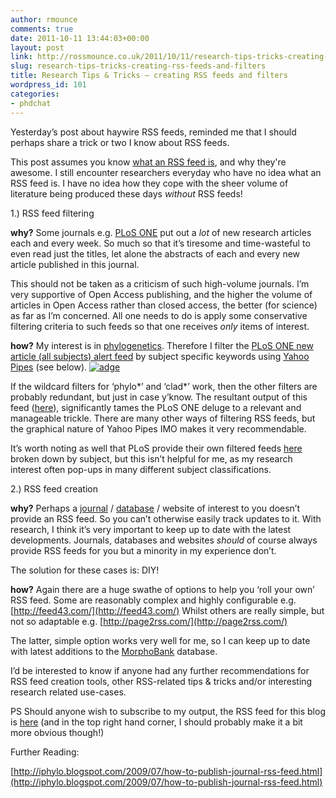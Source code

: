 ```yaml
---
author: rmounce
comments: true
date: 2011-10-11 13:44:03+00:00
layout: post
link: http://rossmounce.co.uk/2011/10/11/research-tips-tricks-creating-rss-feeds-and-filters/
slug: research-tips-tricks-creating-rss-feeds-and-filters
title: Research Tips & Tricks – creating RSS feeds and filters
wordpress_id: 101
categories:
- phdchat
---
```


Yesterday’s post about haywire RSS feeds, reminded me that I should perhaps share a trick or two I know about RSS feeds.

This post assumes you know [what an RSS feed is](http://www.whatisrss.com/), and why they're awesome. I still encounter researchers everyday who have no idea what an RSS feed is. I have no idea how they cope with the sheer volume of literature being produced these days _without_ RSS feeds!

1.) RSS feed filtering

**why?**
Some journals e.g. [PLoS ONE](http://www.plosone.org/home.action) put out a *lot* of new research articles each and every week. So much so that it’s tiresome and time-wasteful to even read just the titles, let alone the abstracts of each and every new article published in this journal.

This should not be taken as a criticism of such high-volume journals. I’m very supportive of Open Access publishing, and the higher the volume of articles in Open Access rather than closed access, the better (for science) as far as I’m concerned. All one needs to do is apply some conservative filtering criteria to such feeds so that one receives _only_ items of interest.

**how?**
My interest is in [phylogenetics](http://en.wikipedia.org/wiki/Phylogenetics). Therefore I filter the [PLoS ONE new article (all subjects) alert feed](http://www.plosone.org/article/feed) by subject specific keywords using [Yahoo Pipes](http://pipes.yahoo.com/pipes/) (see below).
[![adge](http://farm7.static.flickr.com/6155/6234466508_3bc2665d90_z.jpg)](http://www.flickr.com/photos/63732388@N07/6234466508/)

If the wildcard filters for ‘phylo*’ and ‘clad*’ work, then the other filters are probably redundant, but just in case y’know.
The resultant output of this feed ([here](http://pipes.yahoo.com/pipes/pipe.run?_id=ba577229dc06a7e92d6cafe18e7a53e2&_render=rss)), significantly tames the PLoS ONE deluge to a relevant and manageable trickle.
There are many other ways of filtering RSS feeds, but the graphical nature of Yahoo Pipes IMO makes it very recommendable.

It’s worth noting as well that PLoS provide their own filtered feeds [here](http://www.plosone.org/static/rssFeeds.action) broken down by subject, but this isn’t helpful for me, as my research interest often pop-ups in many different subject classifications.

2.) RSS feed creation

**why?**
Perhaps a [journal](http://roddymacleod.wordpress.com/2010/04/06/many-open-access-oa-journals-dont-have-table-of-contents-rss-feeds-and-they-are-therefore-missing-out-a-great-deal/) / [database](http://www.morphobank.org/) / website of interest to you doesn’t provide an RSS feed. So you can’t otherwise easily track updates to it. With research, I think it’s very important to keep up to date with the latest developments. Journals, databases and websites *should* of course always provide RSS feeds for you but a minority in my experience don’t.

The solution for these cases is: DIY!

**how?**
Again there are a huge swathe of options to help you ‘roll your own’ RSS feed. Some are reasonably complex and highly configurable e.g. [http://feed43.com/](http://feed43.com/) Whilst others are really simple, but not so adaptable e.g. [http://page2rss.com/](http://page2rss.com/)

The latter, simple option works very well for me, so I can keep up to date with latest additions to the [MorphoBank](http://www.morphobank.org/) database.

I’d be interested to know if anyone had any further recommendations for RSS feed creation tools, other RSS-related tips & tricks and/or interesting research related use-cases.

PS Should anyone wish to subscribe to my output, the RSS feed for this blog is [here](http://rossmounce.co.uk/feed/) (and in the top right hand corner, I should probably make it a bit more obvious though!)

Further Reading:

[http://iphylo.blogspot.com/2009/07/how-to-publish-journal-rss-feed.html](http://iphylo.blogspot.com/2009/07/how-to-publish-journal-rss-feed.html)
